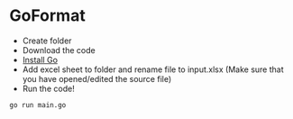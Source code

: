 # GoFormat

- Create folder
- Download the code
- [Install Go](https://go.dev/doc/install)
- Add excel sheet to folder and rename file to input.xlsx (Make sure that you have opened/edited the source file)
- Run the code!
```
go run main.go
```
